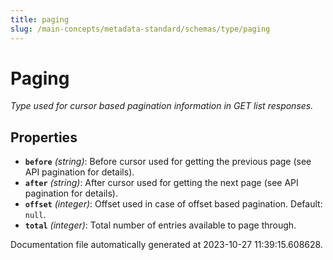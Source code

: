 ```yaml
---
title: paging
slug: /main-concepts/metadata-standard/schemas/type/paging
---
```


# Paging

*Type used for cursor based pagination information in GET list responses.*

## Properties

- **`before`** *(string)*: Before cursor used for getting the previous page (see API pagination for details).
- **`after`** *(string)*: After cursor used for getting the next page (see API pagination for details).
- **`offset`** *(integer)*: Offset used in case of offset based pagination. Default: `null`.
- **`total`** *(integer)*: Total number of entries available to page through.


Documentation file automatically generated at 2023-10-27 11:39:15.608628.
